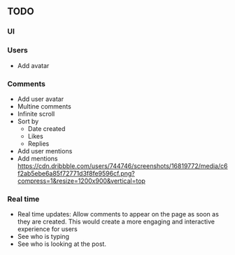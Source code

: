 ## TODO

### UI

### Users

- Add avatar

### Comments

- Add user avatar
- Multine comments
- Infinite scroll
- Sort by
  - Date created
  - Likes
  - Replies
- Add user mentions
- Add mentions https://cdn.dribbble.com/users/744746/screenshots/16819772/media/c6f2ab5ebe6a85f72771d3f8fe9596cf.png?compress=1&resize=1200x900&vertical=top

### Real time

- Real time updates: Allow comments to appear on the page as soon as they are created. This would create a more engaging and interactive experience for users
- See who is typing
- See who is looking at the post.
